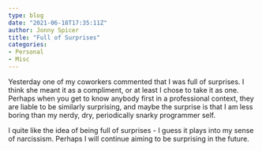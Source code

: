 ```yaml
---
type: blog
date: "2021-06-18T17:35:11Z"
author: Jonny Spicer
title: "Full of Surprises"
categories:
- Personal
- Misc
---
```

Yesterday one of my coworkers commented that I was full of surprises. I think she meant it as a compliment, or at least I chose to take it as one. Perhaps
when you get to know anybody first in a professional context, they are liable to be similarly surprising, and maybe the surprise is that I am less boring than
my nerdy, dry, periodically snarky programmer self.

I quite like the idea of being full of surprises - I guess it plays into my sense of narcissism. Perhaps I will continue aiming to be surprising in the future.
